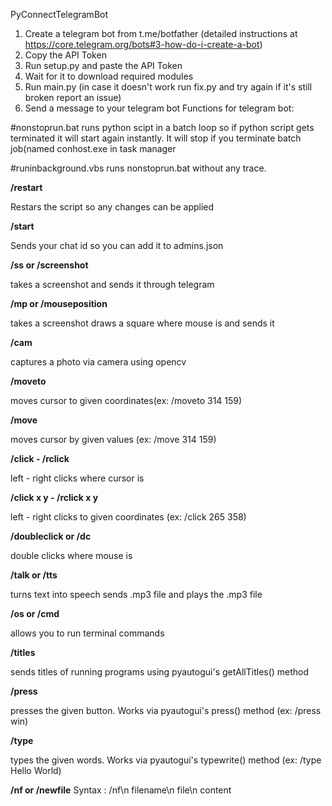 PyConnectTelegramBot

1. Create a telegram bot from t.me/botfather (detailed instructions at https://core.telegram.org/bots#3-how-do-i-create-a-bot)
2. Copy the API Token
3. Run setup.py and paste the API Token
4. Wait for it to download required modules
5. Run main.py (in case it doesn't work run fix.py and try again if it's still broken report an issue)
6. Send a message to your telegram bot Functions for telegram bot:

#nonstoprun.bat runs python scipt in a batch loop so if python script gets terminated it will start again instantly. It will stop if you terminate batch job(named conhost.exe in task manager

#runinbackground.vbs runs nonstoprun.bat without any trace.

**/restart**

Restars the script so any changes can be applied

**/start**

Sends your chat id so you can add it to admins.json

**/ss or /screenshot**

takes a screenshot and sends it through telegram

**/mp or /mouseposition**

takes a screenshot draws a square where mouse is and sends it

**/cam**

captures a photo via camera using opencv

**/moveto**

moves cursor to given coordinates(ex: /moveto 314 159)

**/move**

moves cursor by given values (ex: /move 314 159)

**/click - /rclick**

left - right clicks where cursor is

**/click x y - /rclick x y**

left - right clicks to given coordinates (ex: /click 265 358)

**/doubleclick or /dc**

double clicks where mouse is

**/talk or /tts**

turns text into speech sends .mp3 file and plays the .mp3 file 

**/os or /cmd** 

allows you to run terminal commands

**/titles**

sends titles of running programs using pyautogui's getAllTitles() method

**/press**

presses the given button. Works via pyautogui's press() method (ex: /press win)

**/type**

types the given words. Works via pyautogui's typewrite() method (ex: /type Hello World)

**/nf or /newfile**
Syntax : 
/nf\n
filename\n
file\n
content
